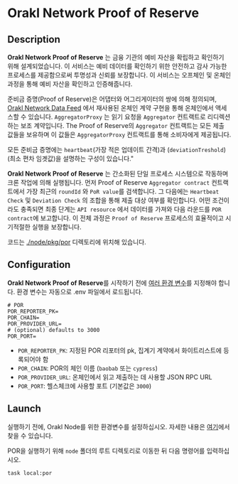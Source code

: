 # Orakl Network Proof of Reserve

## Description

**Orakl Network Proof of Reserve** 는 금융 기관의 예비 자산을 확립하고 확인하기 위해 설계되었습니다. 이 서비스는 예비 데이터를 확인하기 위한 안전하고 감사 가능한 프로세스를 제공함으로써 투명성과 신뢰를 보장합니다. 이 서비스는 오프체인 및 온체인 과정을 통해 예비 자산을 확인하고 인증해줍니다.

준비금 증명(Proof of Reserve)은 어댑터와 어그리게이터의 쌍에 의해 정의되며, [Orakl Network Data Feed](./data-feed.md) 에서 재사용된 온체인 계약 구현을 통해 온체인에서 액세스할 수 있습니다. `AggregatorProxy` 는 읽기 요청을 `Aggregator` 컨트랙트로 리디렉션하는 보조 계약입니다. The Proof of Reserve의 `Aggregator` 컨트랙트는 모든 제출 값들을 보유하며 이 값들은 `AggregatorProxy` 컨트랙트를 통해 소비자에게 제공됩니다.

모든 준비금 증명에는 `heartbeat`(가장 적은 업데이트 간격)과 (`deviationTreshold`)(최소 편차 임곗값)을 설명하는 구성이 있습니다."

**Orakl Network Proof of Reserve** 는 간소화된 단일 프로세스 시스템으로 작동하며 크론 작업에 의해 실행됩니다. 먼저 Proof of Reserve `Aggregator contract` 컨트랙트에서 가장 최근의 `roundId` 와 `PoR value`를 검색합니다. 그 다음에는 `Heartbeat Check` 및 `Deviation Check` 의 조합을 통해 제출 대상 여부를 확인합니다. 어떤 조건이라도 충족되면 최종 단계는 `API resource` 에서 데이터를 가져와 다음 라운드를 `POR contract`에 보고합니다. 이 전체 과정은 `Proof of Reserve` 프로세스의 효율적이고 시기적절한 실행을 보장합니다.

코드는 [./node/pkg/por](https://github.com/Bisonai/orakl/tree/master/node/pkg/por) 디렉토리에 위치해 있습니다.

## Configuration

**Orakl Network Proof of Reserve**를 시작하기 전에 [여러 환경 변수](https://github.com/Bisonai/orakl/blob/master/node/.env.example)를 지정해야 합니다. 환경 변수는 자동으로 .env 파일에서 로드됩니다.

```.env
# POR
POR_REPORTER_PK=
POR_CHAIN=
POR_PROVIDER_URL=
# (optional) defaults to 3000
POR_PORT=
```

- `POR_REPORTER_PK`: 지정된 POR 리포터의 pk, 집계기 계약에서 화이트리스트에 등록되어야 함
- `POR_CHAIN`: POR의 체인 이름 (`baobab` 또는 `cypress`)
- `POR_PROVIDER_URL`: 온체인에서 읽고 제출하는 데 사용할 JSON RPC URL
- `POR_PORT`: 헬스체크에 사용할 포트 (기본값은 `3000`)

## Launch

실행하기 전에, Orakl Node를 위한 환경변수를 설정하십시오. 자세한 내용은 [여기](https://github.com/Bisonai/orakl/blob/master/node/README.md)에서 찾을 수 있습니다.

POR을 실행하기 위해 `node` 폴더의 루트 디렉토리로 이동한 뒤 다음 명령어를 입력하십시오.

```sh
task local:por
```
